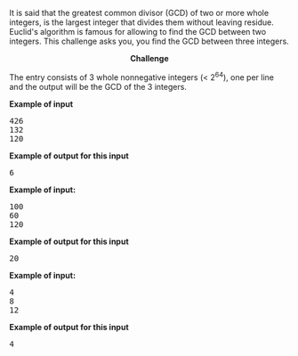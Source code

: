 <p>It is said that the greatest common divisor (GCD) of two or more whole integers, is the largest integer that divides them without leaving residue. Euclid's algorithm is famous for allowing to find the GCD between two integers. This challenge asks you, you find the GCD between three integers.</p>

<p align="center"><strong>Challenge</strong></p>
<p>The entry consists of 3 whole nonnegative integers (&lt; 2<sup>64</sup>), one per line and the output will be the GCD of the 3 integers.</p>

<p><strong>Example&nbsp;of&nbsp;input</strong></p>
<pre>426
132
120</pre>

<p><strong>Example&nbsp;of&nbsp;output&nbsp;for&nbsp;this&nbsp;input</strong></p>
<pre>6</pre>

<p><strong>Example&nbsp;of&nbsp;input:</strong></p>
<pre>100
60
120</pre>

<p><strong>Example&nbsp;of&nbsp;output&nbsp;for&nbsp;this&nbsp;input</strong></p>
<pre>20</pre>

<p><strong>Example&nbsp;of&nbsp;input:</strong></p>
<pre>4
8
12</pre>

<p><strong>Example&nbsp;of&nbsp;output&nbsp;for&nbsp;this&nbsp;input</strong></p>
<pre>4</pre>